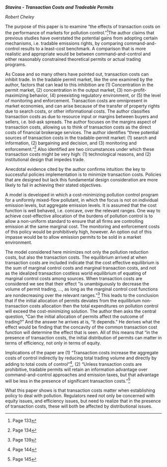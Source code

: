 ***Stavins - Transaction Costs and Tradeable Permits***

*Robert Cheley*

The purpose of this paper is to examine “the effects of transaction
costs on the performance of markets for pollution control.”[^1]The
author claims that previous studies have overstated the potential gains
from adopting certain mechanisms, i.e. tradable emissions rights, by
comparing command-and-control results to a least-cost benchmark. A
comparison that is more realistic and appropriate would be between
command-and-control and either reasonably constrained theoretical
permits or actual trading programs.

As Coase and so many others have pointed out, transaction costs can
inhibit trade. In the tradable permit market, like the one examined by
the author, factors that can lead to this inhibition are (1)
Concentration in the permit market, (2) concentration in the output
market, (3) non-profit-maximizing behavior, (4) preexisting regulatory
environment, or (5) the level of monitoring and enforcement. Transaction
costs are omnipresent in market economies, and can arise because of the
transfer of property rights due to search costs, or other informational
costs. The author classifies transaction costs as due to resource input
or margins between buyers and sellers, i.e. bid-ask spreads. The author
focuses on the margins aspect of transaction costs, allowing us to think
of transaction costs as the direct costs of financial brokerage
services. The author identifies “three potential sources of transaction
costs in the tradable-permit market: (1) search and information, (2)
bargaining and decision, and (3) monitoring and enforcement.”[^2] Also
identified are two circumstances under which these transaction costs
might be very high: (1) technological reasons, and (2) institutional
design that impedes trade.

Anecdotal evidence cited by the author confirms intuition: the key to
successful policies implementation is to minimize transaction costs.
Policies that are designed but lack this fundamental design
consideration are more likely to fail in achieving their stated
objectives.

A model is developed in which a cost-minimizing pollution control
program for a uniformly mixed-flow pollutant, in which the focus is not
on individual emission levels, but aggregate emission levels. It is
assumed that the cost function is well behaved, i.e. concave, over the
relevant ranges. One way to achieve cost-effective allocation of the
burdens of pollution control is to allow a non-uniform standard to
ensure that all firms are controlling emission at the same marginal
cost. The monitoring and enforcement costs of this policy would be
prohibitively high, however. An option out of this impasse would be to
allow emission permits to be sold in a market environment.

The model considered here minimizes not only the pollution reduction
costs, but also the transaction costs. The equilibrium arrived at when
transaction costs are included indicate that the cost effective
equilibrium is the sum of marginal control costs and marginal
transaction costs, and not as the idealized transaction costless world
equilibrium of equating of marginal control costs among sources. When
transaction costs are considered we see that their effect “is
unambiguously to decrease the volume of permit trading, …, as long as
the marginal control cost functions are nondecreasing over the relevant
ranges.”[^3] This leads to the conclusion that if the initial allocation
of permits deviates from the equilibrium non-transaction costs
allocation then the total expenditures on pollution control will exceed
the cost-minimizing solution. The author then asks the central question,
“Can the initial allocation of permits affect the outcome of trading?”
And the answer he arrives at is, “It depends.” He derives what the
effect would be finding that the concavity of the common transaction
cost function will determine the effect that is seen. All of this means
that “in the presence of transaction costs, the initial distribution of
permits can matter in terms of efficiency, not only in terms of equity.

Implications of the paper are (1) “Transaction costs increase the
aggregate costs of control indirectly by reducing total trading volume
and directly by adding to total costs of control”[^4], (2) “Unless
transaction costs are prohibitive, tradable permits will retain an
information advantage over command-and-control approaches and emission
taxes, but that advantage will be less in the presence of significant
transaction costs.”[^5]

What this paper shows is that transaction costs matter when establishing
policy to deal with pollution. Regulators need not only be concerned
with equity issues, and efficiency issues, but need to realize that in
the presence of transaction costs, these will both be affected by
distributional issues.

[^1]: Page 133

[^2]: Page 134

[^3]: Page 139

[^4]: Page 144

[^5]: Page 145
